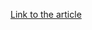 [Link to the article](https://threatfabric.com/blogs/ginp_a_malware_patchwork_borrowing_from_anubis.html)
